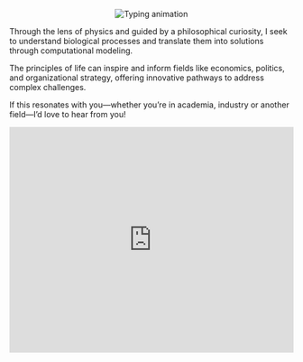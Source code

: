 <p align="center">
  <img src="https://readme-typing-svg.demolab.com?font=Fira+Code&weight=500&size=18&pause=500&color=1B93F7&width=800&lines=I+am+fascinated+by+how+life+solves+problems." alt="Typing animation" />
</p>

Through the lens of physics and guided by a philosophical curiosity, I seek to understand biological processes and translate them into solutions through computational modeling.

The principles of life can inspire and inform fields like economics, politics, and organizational strategy, offering innovative pathways to address complex challenges.

If this resonates with you—whether you’re in academia, industry or another field—I’d love to hear from you!

<iframe src="https://scholar.google.com/citations?user=q_N6118AAAAJ" width="100%" height="400" style="border:none;overflow:hidden;" title="Google Scholar Publications"></iframe>
  
